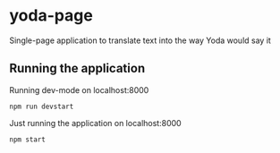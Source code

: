 # yoda-page
Single-page application to translate text into the way Yoda would say it

## Running the application
Running dev-mode on localhost:8000

```
npm run devstart
```

Just running the application on localhost:8000

```
npm start
```